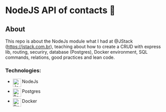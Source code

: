 # NodeJS API of contacts 🔨

## About
  This repo is about the NodeJs module what I had at @JStack (https://jstack.com.br), teaching about how to create a CRUD with express lib, routing, securiry, database (Postgres), Docker environment, SQL commands, relations, good practices and lean code.
  
### Technologies:

- <img align="left" alt="Javascript" width="26px" src="https://cdn.worldvectorlogo.com/logos/nodejs-icon.svg" />NodeJs

- <img align="left" alt="Postgres" width="26px" src="https://cdn.worldvectorlogo.com/logos/postgresql.svg" />Postgres
- <img align="left" alt="Docker" width="26px" src="https://www.docker.com/wp-content/uploads/2022/03/Moby-logo.png" />Docker
